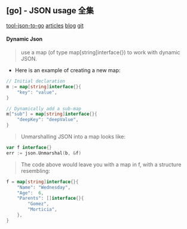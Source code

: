 ## [go] - JSON usage 全集

[tool-json-to-go](https://mholt.github.io/json-to-go/)
[articles](https://eagain.net/articles/go-dynamic-json/)
[blog](https://www.sohamkamani.com/golang/json/)
[git](https://github.com/taocpp/json/blob/main/doc/Common-Use-Cases.md)
#### **Dynamic Json**
> use a map (of type map[string]interface{}) to work with dynamic JSON.
* Here is an example of creating a new map:
```go
// Initial declaration
m := map[string]interface{}{
    "key": "value",
}

// Dynamically add a sub-map
m["sub"] = map[string]interface{}{
    "deepKey": "deepValue",
}
```
> Unmarshalling JSON into a map looks like:
```go
var f interface{}
err := json.Unmarshal(b, &f)
```
> The code above would leave you with a map in f, with a structure resembling:
```go
f = map[string]interface{}{
    "Name": "Wednesday",
    "Age":  6,
    "Parents": []interface{}{
        "Gomez",
        "Morticia",
    },
}
```